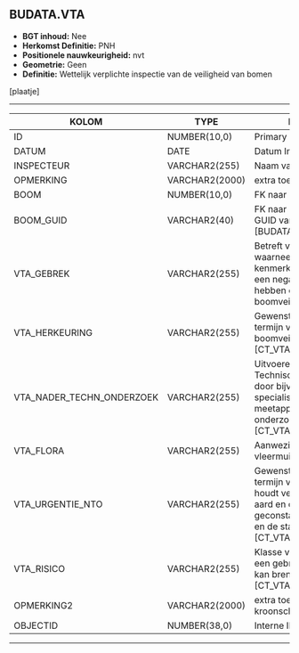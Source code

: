 ﻿## BUDATA.VTA


* __BGT inhoud:__ Nee
* __Herkomst Definitie:__ PNH
* __Positionele nauwkeurigheid:__ nvt
* __Geometrie:__ Geen
* __Definitie:__ Wettelijk verplichte inspectie van de veiligheid van bomen

[plaatje]

***

|KOLOM                           	|TYPE          	|DEFINITIE|
|------                          	|----          	|-----    |
|ID                              	|NUMBER(10,0)  	|Primary Key|
|DATUM                           	|DATE          	|Datum Inspectie|
|INSPECTEUR							|VARCHAR2(255)	|Naam van de Inspecteur|
|OPMERKING                       	|VARCHAR2(2000)	|extra toelichting|
|BOOM                            	|NUMBER(10,0)  	|FK naar [BUDATA.BOOM]|
|BOOM_GUID							|VARCHAR2(40)	|FK naar Boom via de GUID van de [BUDATA.BOOM]|
|VTA_GEBREK							|VARCHAR2(255)	|Betreft visueel waarneembare kenmerken die (mogelijk) een negatieve invloed hebben op de boomveiligheid|
|VTA_HERKEURING						|VARCHAR2(255)	|Gewenst moment of termijn van de volgende boomveiligheidscontrole [CT_VTA_HERKEURING]|
|VTA_NADER_TECHN_ONDERZOEK			|VARCHAR2(255)	|Uitvoeren van Nader Technisch Onderzoek door bijv. de inzet van specialistische meetapparatuur of onderzoek op hoogte [CT_VTA_NTO]|
|VTA_FLORA							|VARCHAR2(255)	|Aanwezigheid nesten, vleermuizen e.d.|
|VTA_URGENTIE_NTO					|VARCHAR2(255)	|Gewenst moment of termijn van de NTO (e.e.a. houdt verband met de aard en omvang van de geconstateerde gebreken en de standplaats) [CT_VTA_NTO_URGENTIE]|
|VTA_RISICO							|VARCHAR2(255)	|Klasse van het risico wat een gebrek met zich mee kan brengen  [CT_VTA_RISICO]|
|OPMERKING2							|VARCHAR2(2000)	|extra toelichting mbt. kroonschade etc|
|OBJECTID                        	|NUMBER(38,0)   |Interne ID ArcGIS|

***
